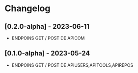# Changelog

## [0.2.0-alpha] - 2023-06-11
- ENDPOINS GET / POST DE APICOM
## [0.1.0-alpha] - 2023-05-24
- ENDPOINS GET / POST DE APIUSERS,APITOOLS,APIREPOS

